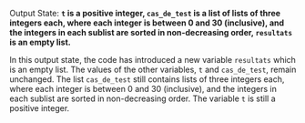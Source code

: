 Output State: **`t` is a positive integer, `cas_de_test` is a list of lists of three integers each, where each integer is between 0 and 30 (inclusive), and the integers in each sublist are sorted in non-decreasing order, `resultats` is an empty list.**

In this output state, the code has introduced a new variable `resultats` which is an empty list. The values of the other variables, `t` and `cas_de_test`, remain unchanged. The list `cas_de_test` still contains lists of three integers each, where each integer is between 0 and 30 (inclusive), and the integers in each sublist are sorted in non-decreasing order. The variable `t` is still a positive integer.